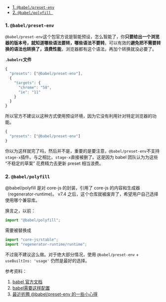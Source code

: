 - [1. `@babel/preset-env`](#1-babelpreset-env)
- [2. `@babel/polyfill `](#2-babelpolyfill-)


### 1. `@babel/preset-env`

`@babel/preset-env`这个包官方说是智能预设，怎么智能了，你**只要给出一个浏览器的版本号，就知道哪些语法要转，哪些语法不要转**。可以有效的**避免把不需要转换的语法也转换了，浪费性能**，浏览器都有这个语法，再加个转换就没必要了。

**`.babelrc`文件**

```js
{
  "presets": ["@babel/preset-env"],
  {
    "targets": {
      "chrome": "58",
      "ie": "11"
    }
  }
}
```

所以官方不建议以这种方式使用预设环境，因为它没有利用针对特定浏览器的功能。

```js
{
  "presets": ["@babel/preset-env"]
}
```

你以为这样就完了吗，然后并不是，重要的是要注意，`@babel/preset-env`不支持`stage-x`插件。与之相比，`stage-x`直接被删了。这是因为 babel 团队认为为这些 “不稳定的草案” 花费精力去更新 preset 相当浪费。



### 2. `@babel/polyfill `

@babel/polyfill 是对 core-js 的封装，引用了 core-js 的内容和生成器（regenerator-runtime)。 v7.4 之后，这个仓库就被废弃了，希望用户自己选择使用哪个兼容库。

换言之，以前：

```javascript
import "@babel/polyfill";
```

需要被替换成

```javascript
import "core-js/stable";
import "regenerator-runtime/runtime";
```

不过我不建议这么做。对于绝大部分情况，使用 `@babel/preset-env` + `useBuiltIns: 'usage'` 仍然是最好的选择。



参考资料：
1. [babel 官方文档](https://www.babeljs.cn/docs/babel-preset-env)
2. [babel需要这样配置](https://www.cnblogs.com/wuxianqiang/p/11339462.html)
3. [最近折腾 @babel/preset-env 的一些小心得](https://blog.meathill.com/js/some-tips-of-babel-preset-env-config.html)


